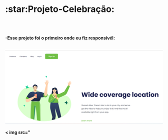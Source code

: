 
<h1><b>:star:Projeto-Celebração:<b></h1>
<br>
<br>

<p>-Esse projeto foi o primeiro onde eu fiz responsivél:</p>
<br>

<img src="https://github.com/Guilherme-Alvarez/DevClub/blob/master/Assets/DesafioCss.png?raw=true" />
<br>
<br>
< img src="
